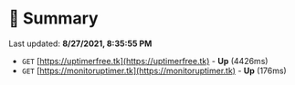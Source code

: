 # 📖 Summary
Last updated: **8/27/2021, 8:35:55 PM**

- `GET` [https://uptimerfree.tk](https://uptimerfree.tk) - **Up** (4426ms)
- `GET` [https://monitoruptimer.tk](https://monitoruptimer.tk) - **Up** (176ms)
